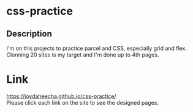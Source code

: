 # css-practice
 
## Description
I'm on this projects to practice parcel and CSS, especially grid and flex. 
Clonning 20 sites is my target and I'm done up to 4th pages.

# Link
https://joydaheecha.github.io/css-practice/  
Please click each link on the site to see the designed pages. 
